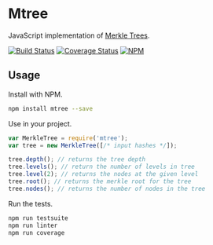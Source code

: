 Mtree
=====

JavaScript implementation of [Merkle Trees](https://en.wikipedia.org/wiki/Merkle_tree).

[![Build Status](https://img.shields.io/travis/bookchin/mtree.svg?style=flat-square)](https://travis-ci.org/bookchin/mtree)
[![Coverage Status](https://img.shields.io/coveralls/bookchin/mtree.svg?style=flat-square)](https://coveralls.io/r/bookchin/mtree)
[![NPM](https://img.shields.io/npm/v/mtree.svg?style=flat-square)](https://www.npmjs.com/package/mtree)

Usage
-----

Install with NPM.

```bash
npm install mtree --save
```

Use in your project.

```js
var MerkleTree = require('mtree');
var tree = new MerkleTree([/* input hashes */]);

tree.depth(); // returns the tree depth
tree.levels(); // return the number of levels in tree
tree.level(2); // returns the nodes at the given level
tree.root(); // returns the merkle root for the tree
tree.nodes(); // returns the number of nodes in the tree
```

Run the tests.

```bash
npm run testsuite
npm run linter
npm run coverage
```
